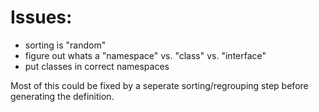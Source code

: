 # Issues: 
- sorting is "random"
- figure out whats a "namespace" vs. "class" vs. "interface"
- put classes in correct namespaces

Most of this could be fixed by a seperate sorting/regrouping step before generating the definition. 
